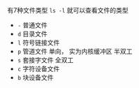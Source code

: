   有7种文件类型  `ls -l` 就可以查看文件的类型

* `-` 普通文件
* `d`  目录文件
* `l` 符号链接文件
* `p` 管道文件  单向， 实为内核缓冲区 半双工
* `s` 套接字文件  全双工 
* `c` 字符设备文件
* `b` 块设备文件